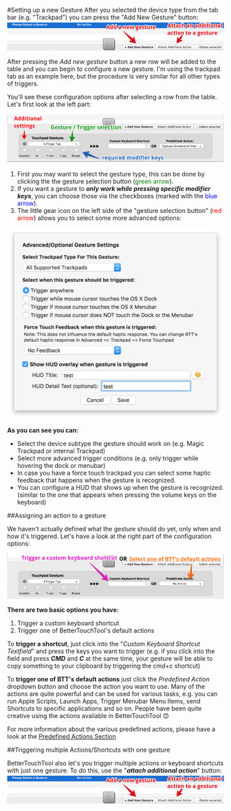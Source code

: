 #Setting up a new Gesture
After you selected the device type from the tab bar (e.g. "Trackpad") you can press the "Add New Gesture" button:
![add gesture](media/addgesture.png)

After pressing the *Add new gesture* button a new row will be added to the table and you can begin to configure a new gesture.
I'm using the trackpad tab as an example here, but the procedure is very similar for all other types of triggers.

You'll see these configuration options after selecting a row from the table. Let's first look at the left part:

![preferences](media/gestureconfig.png)

1. First you may want to select the gesture type, this can be done by clicking the the gesture selection button (<span style="color:green">green arrow</span>).
2. If you want a gesture to ***only work while pressing specific modifier keys***, you can choose those via the checkboxes (marked with the <span style="color:blue">blue arrow</span>).
3. The little gear icon on the left side of the "gesture selection button" (<span style="color:red">red arrow</span>) allows you to select some more advanced options:

![gesture traits](media/traits.png)

**As you can see you can:**

* Select the device subtype the gesture should work on (e.g. Magic Trackpad or internal Trackpad)
* Select more advanced trigger conditions (e.g. only trigger while hovering the dock or menubar)
* In case you have a force touch trackpad you can select some haptic feedback that happens when the gesture is recognized.
* You can configure a HUD that shows up when the gesture is recognized. (similar to the one that appears when pressing the volume keys on the keyboard) 

##Assigning an action to a gesture

We haven't actually defined what the gesture should do yet, only when and how it's triggered. Let's have a look at the right part of the configuration options:

![assigning an action](media/actionconfig.png)

**There are two basic options you have:**

1. Trigger a custom keyboard shortcut
2. Trigger one of BetterTouchTool's default actions

To **trigger a shortcut**, just click into the "*Custom Keyboard Shortcut Textfield*" and press the keys you want to trigger (e.g. if you click into the field and press ***CMD*** and ***C*** at the same time, your gesture will be able to copy something to your clipboard by triggering the cmd+c shortcut) 

To **trigger one of BTT's default actions** just click the *Predefined Action* dropdown button and choose the action you want to use. Many of the actions are quite powerful and can be used for various tasks, e.g. you can run Apple Scripts, Launch Apps, Trigger Menubar Menu Items, send Shortcuts to specific applications and so on. People have been quite creative using the actions available in BetterTouchTool 😊

For more information about the various predefined actions, please have a look at the [Predefined Actions Section](predefined_actions.md)

##Triggering multiple Actions/Shortcuts with one gesture

BetterTouchTool also let's you trigger multiple actions or keyboard shortcuts with just one gesture. To do this, use the "***attach additional action***" button:
![add gesture](media/addgesture.png)
